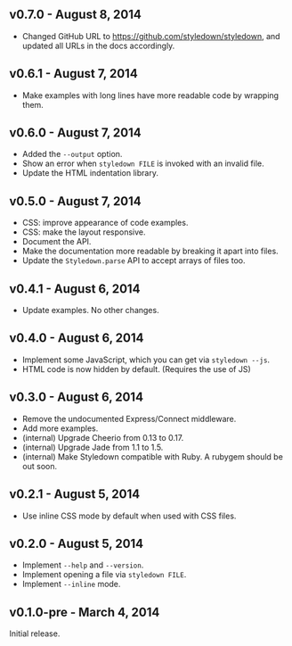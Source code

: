## v0.7.0 - August 8, 2014

 * Changed GitHub URL to https://github.com/styledown/styledown, and updated all 
 URLs in the docs accordingly.

## v0.6.1 - August 7, 2014

 * Make examples with long lines have more readable code by wrapping them.

## v0.6.0 - August 7, 2014

 * Added the `--output` option.
 * Show an error when `styledown FILE` is invoked with an invalid file.
 * Update the HTML indentation library.

## v0.5.0 - August 7, 2014

 * CSS: improve appearance of code examples.
 * CSS: make the layout responsive.
 * Document the API.
 * Make the documentation more readable by breaking it apart into files.
 * Update the `Styledown.parse` API to accept arrays of files too.

## v0.4.1 - August 6, 2014

 * Update examples. No other changes.

## v0.4.0 - August 6, 2014

 * Implement some JavaScript, which you can get via `styledown --js`.
 * HTML code is now hidden by default. (Requires the use of JS)

## v0.3.0 - August 6, 2014

 * Remove the undocumented Express/Connect middleware.
 * Add more examples.
 * (internal) Upgrade Cheerio from 0.13 to 0.17.
 * (internal) Upgrade Jade from 1.1 to 1.5.
 * (internal) Make Styledown compatible with Ruby. A rubygem should be out soon.

## v0.2.1 - August 5, 2014

 * Use inline CSS mode by default when used with CSS files.

## v0.2.0 - August 5, 2014

 * Implement `--help` and `--version`.
 * Implement opening a file via `styledown FILE`.
 * Implement `--inline` mode.

## v0.1.0-pre - March 4, 2014

Initial release.
